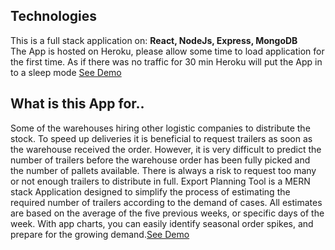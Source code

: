 <h2>Technologies</h2>
This is a full stack application on:  <strong>React, NodeJs, Express, MongoDB</strong>
<br>
The App is hosted on Heroku, please allow some time to load application for the first time. As if there was no traffic for 30 min Heroku will put the App in to a sleep mode
<a href="https://guarded-savannah-03210.herokuapp.com"/>See Demo</a>
<h2>What is this App for..</h2>
Some of the warehouses hiring other logistic companies to distribute the stock.
To speed up deliveries it is beneficial to request trailers as soon as the warehouse received the order. However,
it is very difficult to predict the number of trailers before the warehouse order has been fully picked and the number of pallets available. 
There is always a risk to request too many or not enough trailers to distribute in full.
Export Planning Tool is a MERN stack Application designed to simplify the process of estimating the required number of trailers according to the demand of cases.
All estimates are based on the average of the five previous weeks, or specific days of the week. With app charts, you can easily identify seasonal order spikes, 
and prepare for the growing demand.<a href="https://guarded-savannah-03210.herokuapp.com"/>See Demo</a> 
